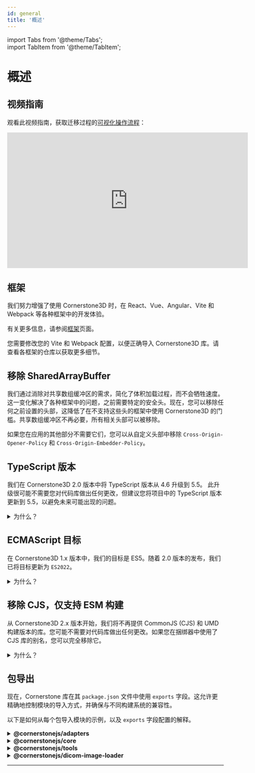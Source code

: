 ```yaml
---
id: general  
title: '概述'  
---  
```


import Tabs from '@theme/Tabs';  
import TabItem from '@theme/TabItem';  

# 概述

## 视频指南

观看此视频指南，获取迁移过程的[可视化操作流程](https://www.youtube.com/embed/tkQiVLftpuI?si=HbFitXWowvlndI0i)：

<iframe  
  width="560"  
  height="315"  
  src="https://www.youtube.com/embed/tkQiVLftpuI?si=HbFitXWowvlndI0i"  
  title="YouTube 视频播放器"  
  frameborder="0"  
  loading="lazy"  
  allow="accelerometer; autoplay; clipboard-write; encrypted-media; gyroscope; picture-in-picture; web-share"  
  referrerpolicy="strict-origin-when-cross-origin"  
  allowfullscreen  
></iframe>  

## 框架

我们努力增强了使用 Cornerstone3D 时，在 React、Vue、Angular、Vite 和 Webpack 等各种框架中的开发体验。

有关更多信息，请参阅[框架](../../2-getting-started/vue-angular-react-etc.md)页面。

您需要修改您的 Vite 和 Webpack 配置，以便正确导入 Cornerstone3D 库。请查看各框架的仓库以获取更多细节。

## 移除 SharedArrayBuffer

我们通过消除对共享数组缓冲区的需求，简化了体积加载过程，而不会牺牲速度。这一变化解决了各种框架中的问题，之前需要特定的安全头。现在，您可以移除任何之前设置的头部，这降低了在不支持这些头的框架中使用 Cornerstone3D 的门槛。共享数组缓冲区不再必要，所有相关头部可以被移除。

如果您在应用的其他部分不需要它们，您可以从自定义头部中移除 `Cross-Origin-Opener-Policy` 和 `Cross-Origin-Embedder-Policy`。

## TypeScript 版本

我们在 Cornerstone3D 2.0 版本中将 TypeScript 版本从 4.6 升级到 5.5。
此升级很可能不需要您对代码库做出任何更改，但建议您将项目中的 TypeScript 版本更新到 5.5，以避免未来可能出现的问题。

<details>  
<summary>为什么？</summary>  

TypeScript 5.4 的升级让我们能够利用 TypeScript 标准提供的最新功能和改进。您可以在这里阅读更多信息：[TypeScript 5.5 发布公告](https://devblogs.microsoft.com/typescript/announcing-typescript-5-5/)  

</details>

## ECMAScript 目标

在 Cornerstone3D 1.x 版本中，我们的目标是 ES5。随着 2.0 版本的发布，我们已将目标更新为 `ES2022`。

<details>  
<summary>为什么？</summary>  

这将导致更小的捆绑包大小和更好的性能。您的设置很可能已经支持 ES2022：

[ES2022 兼容性表](https://compat-table.github.io/compat-table/es2016plus/)  

</details>

## 移除 CJS，仅支持 ESM 构建

从 Cornerstone3D 2.x 版本开始，我们将不再提供 CommonJS (CJS) 和 UMD 构建版本的库。您可能不需要对代码库做出任何更改。如果您在捆绑器中使用了 CJS 库的别名，您可以完全移除它。

<details>  
<summary>为什么？</summary>  
Node.js 和现代浏览器现在默认支持 ECMAScript 模块 (ESM)。  
</details>

## 包导出

现在，Cornerstone 库在其 `package.json` 文件中使用 `exports` 字段。这允许更精确地控制模块的导入方式，并确保与不同构建系统的兼容性。

以下是如何从每个包导入模块的示例，以及 `exports` 字段配置的解释。

<details>  
<summary><b>@cornerstonejs/adapters</b></summary>  

```json  
{  
  "exports": {  
    ".": {  
      "import": "./dist/esm/index.js",  
      "types": "./dist/esm/index.d.ts"  
    },  
    "./cornerstone": {  
      "import": "./dist/esm/adapters/Cornerstone/index.js",  
      "types": "./dist/esm/adapters/Cornerstone/index.d.ts"  
    },  
    "./cornerstone/*": {  
      "import": "./dist/esm/adapters/Cornerstone/*.js",  
      "types": "./dist/esm/adapters/Cornerstone/*.d.ts"  
    },  
    "./cornerstone3D": {  
      "import": "./dist/esm/adapters/Cornerstone3D/index.js",  
      "types": "./dist/esm/adapters/Cornerstone3D/index.d.ts"  
    },  
    "./cornerstone3D/*": {  
      "import": "./dist/esm/adapters/Cornerstone3D/*.js",  
      "types": "./dist/esm/adapters/Cornerstone3D/*.d.ts"  
    },  
    "./enums": {  
      "import": "./dist/esm/adapters/enums/index.js",  
      "types": "./dist/esm/adapters/enums/index.d.ts"  
    }  
    // ... 其他导出  
  }  
}  
```  

**导入示例：**  

```js  
import * as cornerstoneAdapters from '@cornerstonejs/adapters'; // 导入主入口  
import * as cornerstoneAdapter from '@cornerstonejs/adapters/cornerstone'; // 导入 Cornerstone 适配器  
import { someModule } from '@cornerstonejs/adapters/cornerstone/someModule'; // 从 Cornerstone 适配器导入特定模块  
import * as cornerstone3DAdapter from '@cornerstonejs/adapters/cornerstone3D'; // 导入 Cornerstone3D 适配器  
// ... 其他导入  
```  

</details>  

<details>  
<summary><b>@cornerstonejs/core</b></summary>  

```json  
{  
  "exports": {  
    ".": {  
      "import": "./dist/esm/index.js",  
      "types": "./dist/esm/index.d.ts"  
    },  
    "./utilities": {  
      // 子路径导出  
      "import": "./dist/esm/utilities/index.js",  
      "types": "./dist/esm/utilities/index.d.ts"  
    },  
    "./utilities/*": {  
      // 通配符子路径导出  
      "import": "./dist/esm/utilities/*.js",  
      "types": "./dist/esm/utilities/*.d.ts"  
    }  
    // ... 其他导出  
  }  
}  
```  

**导入示例：**  

```js  
import * as cornerstoneCore from '@cornerstonejs/core'; // 导入主入口  
import * as utilities from '@cornerstonejs/core/utilities'; // 导入 utilities 模块  
import { someUtility } from '@cornerstonejs/core/utilities/someUtility'; // 导入特定工具  
// ... 其他导入  
```  

</details>  

<details>  
<summary><b>@cornerstonejs/tools</b></summary>  

```json  
{  
  "exports": {  
    ".": {  
      "import": "./dist/esm/index.js",  
      "types": "./dist/esm/index.d.ts"  
    },  
    "./tools": {  
      // 工具模块的子路径导出  
      "import": "./dist/esm/tools/index.js",  
      "types": "./dist/esm/tools/index.d.ts"  
    },  
    "./tools/*": {  
      // 工具的通配符子路径导出  
      "import": "./dist/esm/tools/*.js",  
      "types": "./dist/esm/tools/*.d.ts"  
    }  
    // ... 其他导出  
  }  
}  
```  

**导入示例：**  

```js  
import * as cornerstoneTools from '@cornerstonejs/tools'; // 导入主入口  
import * as tools from '@cornerstonejs/tools/tools'; // 导入 tools 模块  
import { someTool } from '@cornerstonejs/tools/tools/someTool'; // 导入特定工具  
// ... 其他导入  
```  

</details>  

<details>  
<summary><b>@cornerstonejs/dicom-image-loader</b></summary>  

```json  
{  
  "exports": {  
    ".": {  
      "import": "./dist/esm/index.js",  
      "types": "./dist/esm/index.d.ts"  
    },  
    "./imageLoader": {  
      // 图像加载器的子路径导出  
      "import": "./dist/esm/imageLoader/index.js",  
      "types": "./dist/esm/imageLoader/index.d.ts"  
    }  
    // ... 其他导出  
  }  
}  
```  

**导入示例：**  

```js  
import * as dicomImageLoader from '@cornerstonejs/dicom-image-loader'; // 导入主入口  
import * as imageLoader from '@cornerstonejs/dicom-image-loader/imageLoader';

 // 导入图像加载器模块  
```  

</details>  

---